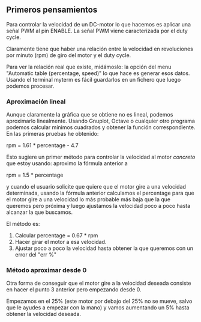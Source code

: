 ## Primeros pensamientos

Para controlar la velocidad de un DC-motor lo que hacemos es aplicar una señal
PWM al pin ENABLE. La señal PWM viene caracterizada por el duty cycle.

Claramente tiene que haber una relación entre la velocidad en revoluciones por
minuto (rpm) de giro del motor y el duty cycle.

Para ver la relación real que existe, midámoslo: la opción del menu "Automatic
table (percentage, speed)" lo que hace es generar esos datos. Usando el
terminal myterm es fácil guardarlos en un fichero que luego podemos procesar.

### Aproximación lineal

Aunque claramente la gráfica que se obtiene no es lineal, podemos aproximarlo
linealmente.  Usando Gnuplot, Octave o cualquier otro programa podemos
calcular mínimos cuadrados y obtener la función correspondiente. En las
primeras pruebas he obtenido:

rpm = 1.61 * percentage - 4.7

Esto sugiere un primer método para controlar la velocidad al motor *concreto*
que estoy usando: aproximo la fórmula anterior a 

rpm = 1.5 * percentage

y cuando el usuario solicite que quiere que el motor gire a una velocidad
determinada, usando la fórmula anterior calculamos el percentage para que el
motor gire a una velocidad lo más probable más baja que la que queremos pero
próxima y luego ajustamos la velocidad poco a poco hasta alcanzar la que
buscamos.

El método es:

1. Calcular percentage = 0.67 * rpm
2. Hacer girar el motor a esa velocidad.
3. Ajustar poco a poco la velocidad hasta obtener la que queremos con un error
   del "err %"

### Método aproximar desde 0

Otra forma de conseguir que el motor gire a la velocidad deseada consiste en
hacer el punto 3 anterior pero empezando desde 0.

Empezamos en el 25% (este motor por debajo del 25% no se mueve, salvo que le
ayudes a empezar con la mano) y vamos aumentando un 5% hasta obtener la
velocidad deseada. 



